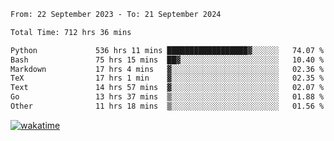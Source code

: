 <!--START_SECTION:waka-->

```txt
From: 22 September 2023 - To: 21 September 2024

Total Time: 712 hrs 36 mins

Python             536 hrs 11 mins ██████████████████▓░░░░░░   74.07 %
Bash               75 hrs 15 mins  ██▓░░░░░░░░░░░░░░░░░░░░░░   10.40 %
Markdown           17 hrs 4 mins   ▓░░░░░░░░░░░░░░░░░░░░░░░░   02.36 %
TeX                17 hrs 1 min    ▓░░░░░░░░░░░░░░░░░░░░░░░░   02.35 %
Text               14 hrs 57 mins  ▓░░░░░░░░░░░░░░░░░░░░░░░░   02.07 %
Go                 13 hrs 37 mins  ▒░░░░░░░░░░░░░░░░░░░░░░░░   01.88 %
Other              11 hrs 18 mins  ▒░░░░░░░░░░░░░░░░░░░░░░░░   01.56 %
```

<!--END_SECTION:waka-->
[![wakatime](https://wakatime.com/badge/user/5f89a63a-5294-4958-ad30-2b3455e63f2a.svg)](https://wakatime.com/@5f89a63a-5294-4958-ad30-2b3455e63f2a)
